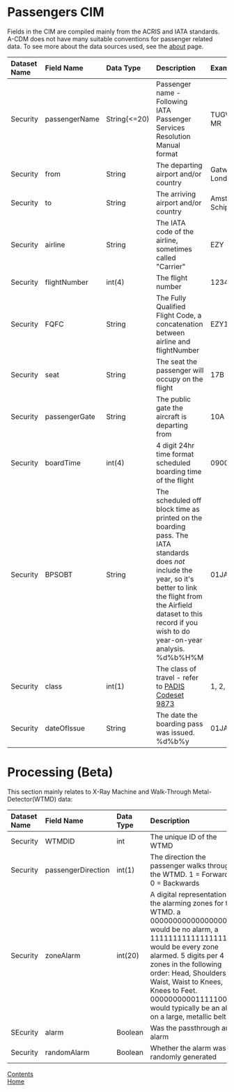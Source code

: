 # Passengers CIM

Fields in the CIM are compiled mainly from the ACRIS and IATA standards. A-CDM does not have many suitable conventions for passenger related data. To see more about the data sources used, see the [about](./About.md) page.

| Dataset Name  | Field Name  | Data Type | Description | Examples |
|:--------------|:------------|:----------|:------------|:---------|
| Security      | passengerName | String(<=20)  | Passenger name - Following IATA Passenger Services Resolution Manual format | TUGWELL/KL MR |
| Security | from | String | The departing airport and/or country | Gatwick, London |
| Security | to | String | The arriving airport and/or country | Amsterdam, Schiphol |
| Security | airline | String | The IATA code of the airline, sometimes called "Carrier" | EZY |
| Security | flightNumber | int(4) | The flight number | 1234 |
| Security | FQFC | String | The Fully Qualified Flight Code, a concatenation between airline and flightNumber | EZY1234 |
| Security | seat | String | The seat the passenger will occupy on the flight | 17B |
| Security | passengerGate | String | The public gate the aircraft is departing from | 10A |
| Security | boardTime | int(4) | 4 digit 24hr time format scheduled boarding time of the flight | 0900 |
| Security | BPSOBT | String | The scheduled off block time as printed on the boarding pass. The IATA standards does *not* include the year, so it's better to link the flight from the Airfield dataset to this record if you wish to do year-on-year analysis. %d%b%H%M | 01JAN0900 |
| Security | class | int(1) | The class of travel - refer to [PADIS Codeset 9873](https://github.com/ktugwell/Splunk4Airports/blob/main/lookups/padis_9873.csv) | 1, 2, 3 |
| Security | dateOfIssue | String | The date the boarding pass was issued. %d%b%y | 01JAN21 |


# <a id="Processing"></a>Processing (Beta)

This section mainly relates to X-Ray Machine and Walk-Through Metal-Detector(WTMD) data:

| Dataset Name  | Field Name  | Data Type | Description | Examples |
|:--------------|:------------|:----------|:------------|:---------|
| Security      | WTMDID | int   | The unique ID of the WTMD | 000000 |
| Security | passengerDirection | int(1) | The direction the passenger walks through the WTMD. 1 = Forwards, 0 = Backwards | 0, 1 |
| Security | zoneAlarm | int(20) | A digital representation of the alarming zones for the WTMD. a 0000000000000000000 would be no alarm, a 11111111111111111111 would be every zone alarmed. 5 digits per 4 zones in the following order: Head, Shoulders to Waist, Waist to Knees, Knees to Feet. 00000000001111100000 would typically be an alarm on a large, metallic belt. | 00000000000000001111 (Shoes alarmed) |
| SEcurity | alarm | Boolean | Was the passthrough and alarm | True, False |
| Security | randomAlarm | Boolean | Whether the alarm was randomly generated | True, False |


[Contents](./contents.md)<br />
[Home](./)
